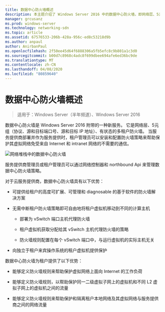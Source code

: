 ```yaml
---
title: 数据中心防火墙概述
description: 本主题介绍了 Windows Server 2016 中的数据中心防火墙，即网络层、5元组（协议、源和目标端口号、源和目标 IP 地址）、有状态的多租户防火墙。
manager: grcusanz
ms.prod: windows-server
ms.technology: networking-sdn
ms.topic: article
ms.assetid: 67576533-206b-428a-956c-ed8c53218d9b
ms.author: anpaul
author: AnirbanPaul
ms.openlocfilehash: 2f50ee45d64f6888306a5fb5efc8c9b801a1c3d0
ms.sourcegitcommit: b00d7c8968c4adc8f699dbee694afe6ed36bc9de
ms.translationtype: MT
ms.contentlocale: zh-CN
ms.lasthandoff: 04/08/2020
ms.locfileid: "80859640"
---
```

# <a name="datacenter-firewall-overview"></a>数据中心防火墙概述

>适用于：Windows Server（半年频道）、Windows Server 2016

数据中心防火墙是 Windows Server 2016 附带的一种新服务。 它是网络层、5元组（协议、源和目标端口号、源和目标 IP 地址）、有状态的多租户防火墙。 当服务提供商部署并作为服务提供时，租户管理员可以安装和配置防火墙策略来帮助保护其虚拟网络免受来自 Internet 和 intranet 网络的不需要的通信。  
  
![网络堆栈中的数据中心防火墙](../../../media/Datacenter-Firewall-Overview/MultitenantFirewallOverview2.png)  
  
服务提供商管理员或租户管理员可以通过网络控制器和 northbound Api 来管理数据中心防火墙策略。  
  
对于云服务提供商，数据中心防火墙具有以下优势：  
  
-   可提供给租户的高度可扩展、可管理和 diagnosable 的基于软件的防火墙解决方案  
  
-   无需中断租户防火墙策略即可自由地将租户虚拟机移动到不同的计算主机  
  
    -   部署为 vSwitch 端口主机代理防火墙  
  
    -   租户虚拟机获取分配给其 vSwitch 主机代理防火墙的策略  
  
    -   防火墙规则配置在每个 vSwitch 端口中，与运行虚拟机的实际主机无关  
  
-   向独立于租户来宾操作系统的租户虚拟机提供保护  
  
数据中心防火墙为租户提供了以下优势：  
  
-   能够定义防火墙规则来帮助保护虚拟网络上面向 Internet 的工作负荷  
  
-   能够定义防火墙规则，以帮助保护同一二级虚拟子网上的虚拟机和不同 L2 虚拟子网上的虚拟机之间的流量  
  
-   能够定义防火墙规则来帮助保护和隔离租户本地网络及其虚拟网络与服务提供商之间的网络流量  
  



